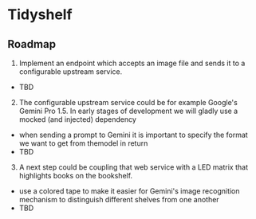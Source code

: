 # Tidyshelf

## Roadmap

1. Implement an endpoint which accepts an image file and sends it to a configurable upstream service.
- TBD

2. The configurable upstream service could be for example Google's Gemini Pro 1.5. In early stages of development we will gladly use a mocked (and injected) dependency
- when sending a prompt to Gemini it is important to specify the format we want to get from themodel in return
- TBD

3. A next step could be coupling that web service with a LED matrix that highlights books on the bookshelf.
- use a colored tape to make it easier for Gemini's image recognition mechanism to distinguish different shelves from one another
- TBD
